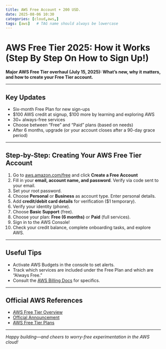 ```yaml
---
title: AWS Free Account + 200 USD.
date: 2025-08-06 10:30
categories: [cloud,aws,]
tags: [aws]   # TAG name should always be lowercase
---
```



# AWS Free Tier 2025: How it Works (Step By Step On How to Sign Up!)

**Major AWS Free Tier overhaul (July 15, 2025): What’s new, why it matters, and how to create your Free Tier account.**

---

## Key Updates

- Six-month Free Plan for new sign-ups
- $100 AWS credit at signup, $100 more by learning and exploring AWS
- 30+ always-free services
- Choose between “Free” and “Paid” plans (based on needs)
- After 6 months, upgrade (or your account closes after a 90-day grace period)

---

## Step-by-Step: Creating Your AWS Free Tier Account

1. Go to [aws.amazon.com/free](https://aws.amazon.com/free/) and click **Create a Free Account**
2. Fill in your **email, account name, and password**. Verify via code sent to your email.
3. Set your root password.
4. Choose **Personal** or **Business** as account type. Enter personal details.
5. Add **credit/debit card details** for verification ($1 temporary).
6. Verify your identity (phone).
7. Choose **Basic Support** (free).
8. Choose your plan: **Free (6 months)** or **Paid** (full services).
9. Sign in to the AWS Console!
10. Check your credit balance, complete onboarding tasks, and explore AWS.

---

## Useful Tips

- Activate AWS Budgets in the console to set alerts.
- Track which services are included under the Free Plan and which are “Always Free.”
- Consult the [AWS Billing Docs](https://docs.aws.amazon.com/awsaccountbilling/latest/aboutv2/free-tier.html) for specifics.

---

## Official AWS References

- [AWS Free Tier Overview](https://docs.aws.amazon.com/awsaccountbilling/latest/aboutv2/free-tier.html)
- [Official Announcement](https://aws.amazon.com/blogs/aws/aws-free-tier-update-new-customers-can-get-started-and-explore-aws-with-up-to-200-in-credits/)
- [AWS Free Tier Plans](https://docs.aws.amazon.com/awsaccountbilling/latest/aboutv2/free-tier-plans.html)

---

*Happy building—and cheers to worry-free experimentation in the AWS cloud!*
